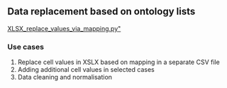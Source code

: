 <h2>Data replacement based on ontology lists</h2>

<a href="https://github.com/ieg-dhr/DigiKAR/blob/main/XLSX_replace_values_via_mapping.py">XLSX_replace_values_via_mapping.py"</a>

<h3>Use cases</h3>

<ol>
  <li>Replace cell values in XSLX based on mapping in a separate CSV file</li>
  <li>Adding additional cell values in selected cases</li>
  <li> Data cleaning and normalisation</li>
</ol>
